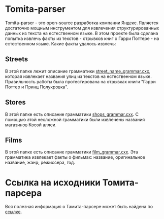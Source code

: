 # Tomita-parser
Tomita-parser - это open-source разработка компании Яндекс. Является достаточно мощным инструментом для извлечения 
структурированных данных из текста на естественном языке. 
В этом проекте была сделана попытка извлечь факты из текстов - отрывков книг о Гарри Поттере - на естественном языке.
Какие факты удалось извлечь:

## Streets
В этой папке лежит описание грамматики [street_name_grammar.cxx](/streets/street_name_grammar.cxx), 
которая извлекает названия улиц из текстов на 
естественном языке. Правильность работы была протестирована на отрывках книги "Гарри Поттер и Принц Полукровка".

## Stores
В этой папке есть описание грамматики [shops_grammar.cxx](/stores/shops_grammar.cxx). 
С помощью этой несложной грамматики были извлечены названия магазинов Косой аллеи.

## Films
В этой папке есть описание грамматики [film_grammar.cxx](/films/film_grammar.cxx). 
Эта грамматика извлекает факты о фильмах: название, оригинальное название, жанр, режиссера, год. 

# Ссылка на исходники Томита-парсера
Вся полезная информация о Тамита-парсере может быть найдена по [ссылке](https://tech.yandex.ru/tomita/).
